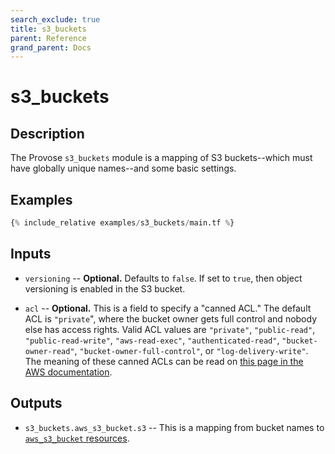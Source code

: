 ```yaml
---
search_exclude: true
title: s3_buckets
parent: Reference
grand_parent: Docs
---
```


# s3_buckets

## Description

The Provose `s3_buckets` module is a mapping of S3 buckets--which must have globally unique names--and some basic settings.

## Examples

```terraform
{% include_relative examples/s3_buckets/main.tf %}
```

## Inputs

- `versioning` -- **Optional.** Defaults to `false`. If set to `true`, then object versioning is enabled in the S3 bucket.

- `acl` -- **Optional.** This is a field to specify a "canned ACL." The default ACL is `"private`", where the bucket owner gets full control and nobody else has access rights. Valid ACL values are `"private"`, `"public-read"`, `"public-read-write"`, `"aws-read-exec"`, `"authenticated-read"`, `"bucket-owner-read"`, `"bucket-owner-full-control"`, or `"log-delivery-write"`. The meaning of these canned ACLs can be read on [this page in the AWS documentation](https://docs.aws.amazon.com/AmazonS3/latest/dev/acl-overview.html#canned-acl).

## Outputs

- `s3_buckets.aws_s3_bucket.s3` -- This is a mapping from bucket names to [`aws_s3_bucket` resources](https://www.terraform.io/docs/providers/aws/r/s3_bucket.html).
